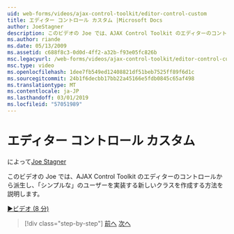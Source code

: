 ```yaml
---
uid: web-forms/videos/ajax-control-toolkit/editor-control-custom
title: エディター コントロール カスタム |Microsoft Docs
author: JoeStagner
description: このビデオの Joe では、AJAX Control Toolkit のエディターのコントロールから派生し、「シンプルな」のユーザーを実装する新しいクラスを作成する方法を説明します。
ms.author: riande
ms.date: 05/13/2009
ms.assetid: c688f8c3-0d0d-4ff2-a32b-f93e05fc826b
msc.legacyurl: /web-forms/videos/ajax-control-toolkit/editor-control-custom
msc.type: video
ms.openlocfilehash: 1dee7fb549ed12408821df51beb7525ff89f6d1c
ms.sourcegitcommit: 24b1f6decbb17bb22a45166e5fdb0845c65af498
ms.translationtype: MT
ms.contentlocale: ja-JP
ms.lasthandoff: 03/01/2019
ms.locfileid: "57051989"
---
```

<a name="editor-control-custom"></a>エディター コントロール カスタム
====================
によって[Joe Stagner](https://github.com/JoeStagner)

このビデオの Joe では、AJAX Control Toolkit のエディターのコントロールから派生し、「シンプルな」のユーザーを実装する新しいクラスを作成する方法を説明します。

[&#9654;ビデオ (8 分)](https://channel9.msdn.com/Blogs/ASP-NET-Site-Videos/editor-control-custom)

> [!div class="step-by-step"]
> [前へ](editor-control.md)
> [次へ](create-a-new-custom-extender.md)
